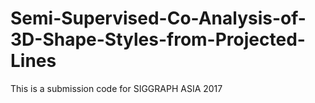# Semi-Supervised-Co-Analysis-of-3D-Shape-Styles-from-Projected-Lines
This is a submission code for SIGGRAPH ASIA 2017
